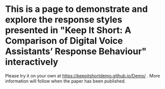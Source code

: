 # This is a page to demonstrate and explore the response styles presented in "Keep It Short: A Comparison of Digital Voice Assistants’ Response Behaviour" interactively
Please try it on your own at https://keepitshortdemo.github.io/Demo/ .
More information will follow when the paper has been published.
